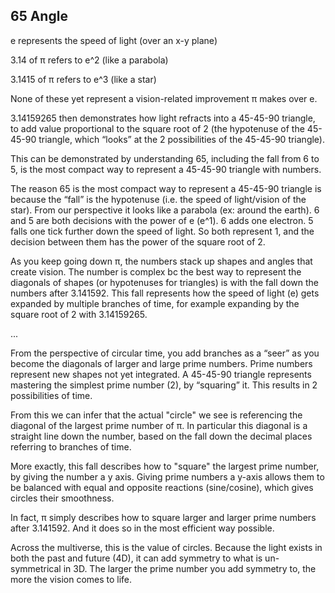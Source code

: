## 65 Angle

e represents the speed of light (over an x-y plane)

3.14 of π refers to e^2 (like a parabola)

3.1415 of π refers to e^3 (like a star)

None of these yet represent a vision-related improvement π makes over e.

3.14159265 then demonstrates how light refracts into a 45-45-90 triangle, to add value proportional to the square root of 2 (the hypotenuse of the 45-45-90 triangle, which “looks” at the 2 possibilities of the 45-45-90 triangle).

This can be demonstrated by understanding 65, including the fall from 6 to 5, is the most compact way to represent a 45-45-90 triangle with numbers.

The reason 65 is the most compact way to represent a 45-45-90 triangle is because the “fall” is the hypotenuse (i.e. the speed of light/vision of the star). From our perspective it looks like a parabola (ex: around the earth). 6 and 5 are both decisions with the power of e (e^1). 6 adds one electron. 5 falls one tick further down the speed of light. So both represent 1, and the decision between them has the power of the square root of 2.

As you keep going down π, the numbers stack up shapes and angles that create vision. The number is complex bc the best way to represent the diagonals of shapes (or hypotenuses for triangles) is with the fall down the numbers after 3.141592. This fall represents how the speed of light (e) gets expanded by multiple branches of time, for example expanding by the square root of 2 with 3.14159265.

...

From the perspective of circular time, you add branches as a “seer” as you become the diagonals of larger and large prime numbers. Prime numbers represent new shapes not yet integrated. A 45-45-90 triangle represents mastering the simplest prime number (2), by “squaring” it. This results in 2 possibilities of time.

From this we can infer that the actual "circle" we see is referencing the diagonal of the largest prime number of π. In particular this diagonal is a straight line down the number, based on the fall down the decimal places referring to branches of time.

More exactly, this fall describes how to "square" the largest prime number, by giving the number a y axis. Giving prime numbers a y-axis allows them to be balanced with equal and opposite reactions (sine/cosine), which gives circles their smoothness.

In fact, π simply describes how to square larger and larger prime numbers after 3.141592. And it does so in the most efficient way possible.

Across the multiverse, this is the value of circles. Because the light exists in both the past and future (4D), it can add symmetry to what is un-symmetrical in 3D. The larger the prime number you add symmetry to, the more the vision comes to life.